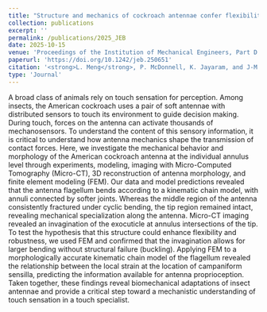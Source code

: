 ```yaml
---
title: "Structure and mechanics of cockroach antennae confer flexibility and shape strain transmission for proprioception"
collection: publications
excerpt: ''
permalink: /publications/2025_JEB
date: 2025-10-15
venue: 'Proceedings of the Institution of Mechanical Engineers, Part D: Journal of Automobile Engineering'
paperurl: 'https://doi.org/10.1242/jeb.250651'
citation: '<strong>L. Meng</strong>, P. McDonnell, K. Jayaram, and J-M. Mongeau. (2025). "Structure and mechanics of cockroach antennae confer flexibility and shape strain transmission for proprioception", Journal of Experimental Biology.'
type: 'Journal'
---
```

A broad class of animals rely on touch sensation for perception. Among insects, the
American cockroach uses a pair of soft antennae with distributed sensors to touch its
environment to guide decision making. During touch, forces on the antenna can
activate thousands of mechanosensors. To understand the content of this sensory
information, it is critical to understand how antenna mechanics shape the transmission
of contact forces. Here, we investigate the mechanical behavior and morphology of the
American cockroach antenna at the individual annulus level through experiments,
modeling, imaging with Micro-Computed Tomography (Micro-CT), 3D reconstruction of
antenna morphology, and finite element modeling (FEM). Our data and model
predictions revealed that the antenna flagellum bends according to a kinematic chain
model, with annuli connected by softer joints. Whereas the middle region of the
antenna consistently fractured under cyclic bending, the tip region remained intact,
revealing mechanical specialization along the antenna. Micro-CT imaging revealed an
invagination of the exocuticle at annulus intersections of the tip. To test the hypothesis
that this structure could enhance flexibility and robustness, we used FEM and
confirmed that the invagination allows for larger bending without structural failure
(buckling). Applying FEM to a morphologically accurate kinematic chain model of the
flagellum revealed the relationship between the local strain at the location of
campaniform sensilla, predicting the information available for antenna proprioception.
Taken together, these findings reveal biomechanical adaptations of insect antennae
and provide a critical step toward a mechanistic understanding of touch sensation in a
touch specialist.
